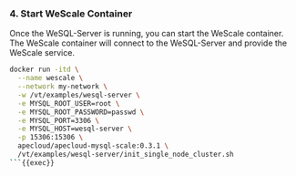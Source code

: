 ### 4. Start WeScale Container

Once the WeSQL-Server is running, you can start the WeScale container. The WeScale container will connect to the WeSQL-Server and provide the WeScale service.

```bash
docker run -itd \
  --name wescale \
  --network my-network \
  -w /vt/examples/wesql-server \
  -e MYSQL_ROOT_USER=root \
  -e MYSQL_ROOT_PASSWORD=passwd \
  -e MYSQL_PORT=3306 \
  -e MYSQL_HOST=wesql-server \
  -p 15306:15306 \
  apecloud/apecloud-mysql-scale:0.3.1 \
  /vt/examples/wesql-server/init_single_node_cluster.sh
```{{exec}}
